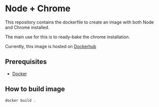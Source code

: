 # Node + Chrome

This repository contains the dockerfile to create an image with both Node and Chrome installed.

The main use for this is to ready-bake the chrome installation.

Currently, this image is hosted on [Dockerhub](https://hub.docker.com/repository/docker/njlnick/node-chrome)

## Prerequisites

* [Docker](https://docs.docker.com/get-docker/)

## How to build image

```bash
docker build .
```
